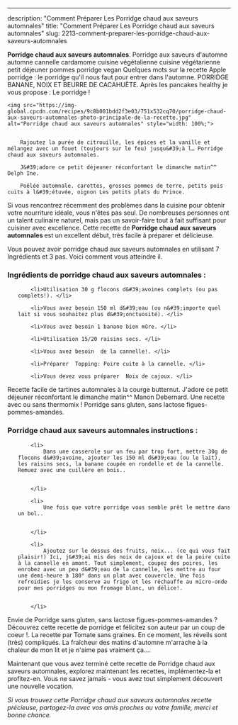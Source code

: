 ---
description: "Comment Préparer Les Porridge chaud aux saveurs automnales"
title: "Comment Préparer Les Porridge chaud aux saveurs automnales"
slug: 2213-comment-preparer-les-porridge-chaud-aux-saveurs-automnales

<p>
	<strong>Porridge chaud aux saveurs automnales</strong>. 
	Porridge aux saveurs d&#39;automne automne cannelle cardamome cuisine végétalienne cuisine végétarienne petit déjeuner pommes porridge vegan Quelques mots sur la recette Apple porridge : le porridge qu&#39;il nous faut pour entrer dans l&#39;automne. PORRIDGE BANANE, NOIX ET BEURRE DE CACAHUÈTE. Après les pancakes healthy je vous propose : Le porridge !
</p>
<p>
	
	<img src="https://img-global.cpcdn.com/recipes/9c8b001bdd2f3e03/751x532cq70/porridge-chaud-aux-saveurs-automnales-photo-principale-de-la-recette.jpg" alt="Porridge chaud aux saveurs automnales" style="width: 100%;">
	
	
		Rajoutez la purée de citrouille, les épices et la vanille et mélangez avec un fouet (toujours sur le feu) jusqu&#39;à l… Porridge chaud aux saveurs automnales.
	
		J&#39;adore ce petit déjeuner réconfortant le dimanche matin^^ Delph Ine.
	
		Poêlée automnale. carottes, grosses pommes de terre, petits pois cuits à l&#39;étuvée, oignon Les petits plats du Prince.
	
</p>

Si vous rencontrez récemment des problèmes dans la cuisine pour obtenir votre nourriture idéale, vous n'êtes pas seul. De nombreuses personnes ont un talent culinaire naturel, mais pas un savoir-faire tout à fait suffisant pour cuisiner avec excellence. Cette recette de <strong> Porridge chaud aux saveurs automnales </strong> est un excellent début, très facile à préparer et délicieuse.

<!--inarticleads1-->

Vous pouvez avoir porridge chaud aux saveurs automnales en utilisant 7 Ingrédients et 3 pas. Voici comment vous atteindre il.

<h3>Ingrédients de porridge chaud aux saveurs automnales :</h3>

<ol>
	
		<li>Utilisation 30 g flocons d&#39;avoines complets (ou pas complets!). </li>
	
		<li>Vous avez besoin 150 ml d&#39;eau (ou n&#39;importe quel lait si vous souhaitez plus d&#39;onctuosité). </li>
	
		<li>Vous avez besoin 1 banane bien mûre. </li>
	
		<li>Utilisation 15/20 raisins secs. </li>
	
		<li>Vous avez besoin  de la cannelle!. </li>
	
		<li>Préparer  Topping: Poire cuite à la cannelle. </li>
	
		<li>Vous devez vous préparer  Noix de cajoux. </li>
	
</ol>

Recette facile de tartines automnales à la courge butternut. J&#39;adore ce petit déjeuner réconfortant le dimanche matin^^ Manon Debernard. Une recette avec ou sans thermomix ! Porridge sans gluten, sans lactose figues-pommes-amandes. 

<!--inarticleads2-->

<h3>Porridge chaud aux saveurs automnales instructions :</h3>

<ol>
	
		<li>
			Dans une casserole sur un feu par trop fort, mettre 30g de flocons d&#39;avoine, ajouter les 150 ml d&#39;eau (ou le lait), les raisins secs, la banane coupée en rondelle et de la cannelle. Remuez avec une cuillère en bois..
			
			
		</li>
	
		<li>
			Une fois que votre porridge vous semble prêt le mettre dans un bol..
			
			
		</li>
	
		<li>
			Ajoutez sur le dessus des fruits, noix... (ce qui vous fait plaisir!) Ici, j&#39;ai mis des noix de cajoux et de la poire cuite à la cannelle en amont. Tout simplement, coupez des poires, les enrobez avec un peu d&#39;eau de la cannelle, les mettre au four une demi-heure à 180° dans un plat avec couvercle. Une fois refroidies je les conserve au frigo et les réchauffe au micro-onde pour mes porridges ou mon fromage blanc, un délice!.
			
			
		</li>
	
</ol>

Envie de Porridge sans gluten, sans lactose figues-pommes-amandes ? Découvrez cette recette de porridge et félicitez son auteur par un coup de coeur !. La recette par Tomate sans graines. En ce moment, les réveils sont (très) compliqués. La fraîcheur des matins d&#39;automne m&#39;arrache à la chaleur de mon lit et je n&#39;aime pas vraiment ça…. 

<!--inarticleads1-->

<p>
Maintenant que vous avez terminé cette recette de Porridge chaud aux saveurs automnales, explorez maintenant les recettes, implémentez-la et profitez-en. Vous ne savez jamais - vous avez tout simplement découvert une nouvelle vocation.
</p>

<p>
<i>Si vous trouvez cette Porridge chaud aux saveurs automnales recette précieuse, partagez-la avec vos amis proches ou votre famille, merci et bonne chance.</i>
</p>

